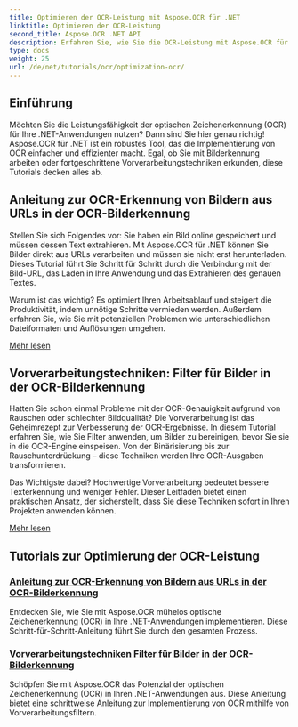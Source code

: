 ```yaml
---
title: Optimieren der OCR-Leistung mit Aspose.OCR für .NET
linktitle: Optimieren der OCR-Leistung
second_title: Aspose.OCR .NET API
description: Erfahren Sie, wie Sie die OCR-Leistung mit Aspose.OCR für .NET optimieren. Unsere ausführlichen Tutorials behandeln Bilderkennung, Vorverarbeitungsfilter und praktische Implementierungsschritte.
type: docs
weight: 25
url: /de/net/tutorials/ocr/optimization-ocr/
---
```

## Einführung

Möchten Sie die Leistungsfähigkeit der optischen Zeichenerkennung (OCR) für Ihre .NET-Anwendungen nutzen? Dann sind Sie hier genau richtig! Aspose.OCR für .NET ist ein robustes Tool, das die Implementierung von OCR einfacher und effizienter macht. Egal, ob Sie mit Bilderkennung arbeiten oder fortgeschrittene Vorverarbeitungstechniken erkunden, diese Tutorials decken alles ab.

## Anleitung zur OCR-Erkennung von Bildern aus URLs in der OCR-Bilderkennung

Stellen Sie sich Folgendes vor: Sie haben ein Bild online gespeichert und müssen dessen Text extrahieren. Mit Aspose.OCR für .NET können Sie Bilder direkt aus URLs verarbeiten und müssen sie nicht erst herunterladen. Dieses Tutorial führt Sie Schritt für Schritt durch die Verbindung mit der Bild-URL, das Laden in Ihre Anwendung und das Extrahieren des genauen Textes.

Warum ist das wichtig? Es optimiert Ihren Arbeitsablauf und steigert die Produktivität, indem unnötige Schritte vermieden werden. Außerdem erfahren Sie, wie Sie mit potenziellen Problemen wie unterschiedlichen Dateiformaten und Auflösungen umgehen.

[Mehr lesen](./guide-to-ocr-on-image-from-url/)

## Vorverarbeitungstechniken: Filter für Bilder in der OCR-Bilderkennung

Hatten Sie schon einmal Probleme mit der OCR-Genauigkeit aufgrund von Rauschen oder schlechter Bildqualität? Die Vorverarbeitung ist das Geheimrezept zur Verbesserung der OCR-Ergebnisse. In diesem Tutorial erfahren Sie, wie Sie Filter anwenden, um Bilder zu bereinigen, bevor Sie sie in die OCR-Engine einspeisen. Von der Binärisierung bis zur Rauschunterdrückung – diese Techniken werden Ihre OCR-Ausgaben transformieren.

Das Wichtigste dabei? Hochwertige Vorverarbeitung bedeutet bessere Texterkennung und weniger Fehler. Dieser Leitfaden bietet einen praktischen Ansatz, der sicherstellt, dass Sie diese Techniken sofort in Ihren Projekten anwenden können.

[Mehr lesen](./preprocessing-techniques-filters-for-image/)

## Tutorials zur Optimierung der OCR-Leistung
### [Anleitung zur OCR-Erkennung von Bildern aus URLs in der OCR-Bilderkennung](./guide-to-ocr-on-image-from-url/)
Entdecken Sie, wie Sie mit Aspose.OCR mühelos optische Zeichenerkennung (OCR) in Ihre .NET-Anwendungen implementieren. Diese Schritt-für-Schritt-Anleitung führt Sie durch den gesamten Prozess.
### [Vorverarbeitungstechniken Filter für Bilder in der OCR-Bilderkennung](./preprocessing-techniques-filters-for-image/)
Schöpfen Sie mit Aspose.OCR das Potenzial der optischen Zeichenerkennung (OCR) in Ihren .NET-Anwendungen aus. Diese Anleitung bietet eine schrittweise Anleitung zur Implementierung von OCR mithilfe von Vorverarbeitungsfiltern.